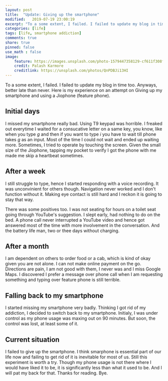 ```yaml
---
layout: post
title:  "Update: Giving up the smartphone" 
modified:   2019-07-19 23:00:19
excerpt: "To a some extent, I failed. I failed to update my blog in time too. Anyways, better late than never. Here is my experience on an attempt on Giving up my smartphone and using a Jiophone (feature phone)."
categories: [life]
tags: [life, smartphone addiction]
comments: true
share: true
pinned: false
use_math : false
image:
    feature: https://images.unsplash.com/photo-1579447358129-cf611f308f0c?crop=entropy&dpr=2&fit=crop&fm=jpg&h=475&ixjsv=2.1.0&ixlib=rb-0.3.5&q=50&w=1250
    credit: Palash Karmore
    creditlink: https://unsplash.com/photos/QnPDBJi13HI
---
```


To a some extent, I failed. I failed to update my blog in time too. Anyways, better late than never. Here is my experience on an attempt on Giving up my smartphone and using a Jiophone (feature phone).

## Initial days

I missed my smartphone really bad. Using T9 keypad was horrible. I freaked out everytime I waited for a consucative letter on a same key, you know, like when you type _g_ and then if you want to type _i_  you have to wait till phone takes _g_ as an input. Most of the time I could not wait and ended up waiting more. Sometimes, I tried to operate by touching the screen. Given the small size of the Jiophone, tapping my pocket to verify I got the phone with me made me skip a heartbeat sometimes.  

## After a week

I still struggle to type, hence I started responding with a voice recording. It was unconvinient for others though. Navigation never worked and I don't function without it. Making eye contact is still hard and I reckon it is going to stay that way.

There was some positives too. I was not seating for hours on a toilet seat going through YouTube's suggestion. I slept early, had nothing to do on the bed. A phone call never interrupted a YouTube video and hence got answered most of the time with more involvement in the conversation. And the battery life man, two or thee days without charging.   

## After a month

I am dependent on others to order food or a cab, which is kind of okay given you are not alone. I can not make online payment on the go. Directions are pain, I am not good with them, I never was and I miss Google Maps. I discovered I prefer a message over phone call when I am requesting something and typing over feature phone is still terrible.

## Falling back to my smartphone

I started missing my smartphone very badly. Thinking I got rid of my addiction, I decided to switch back to my smartphone. Initialy, I was under control as my phone usage was maxing out on 90 minutes. But soon, the control was lost, at least some of it.

## Current situation

I failed to give up the smartphone. I think smarphone is essential part of our life now and failing to get rid of it is inevitable for most of us. Still this experiment is worth a try. Though my phone usage is not there where I would have liked it to be, it is significantly less than what it used to be. And I will pat my back for that. Thanks for reading. Bye.

